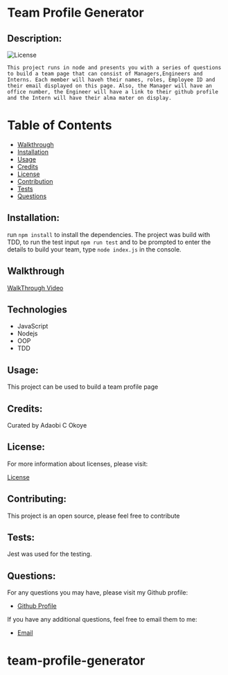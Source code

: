 # Team Profile Generator

  
  ## Description:

  ![License](https://img.shields.io/badge/License-MIT-blue.svg "License Badge")

    This project runs in node and presents you with a series of questions to build a team page that can consist of Managers,Engineers and Interns. Each member will haveh their names, roles, Employee ID and their email displayed on this page. Also, the Manager will have an office number, the Engineer will have a link to their github profile and the Intern will have their alma mater on display.


  # Table of Contents

  - [Walkthrough](#walkthrough)
  - [Installation](#installation)
  - [Usage](#usage)
  - [Credits](#credits)
  - [License](#license)
  - [Contribution](#contributing)
  - [Tests](#tests)
  - [Questions](#questions)

  
  ## Installation:

  run ```npm install``` to install the dependencies. The project was build with TDD, to run the test input ```npm run test``` and to be prompted to enter the details to build your team, type ```node index.js``` in the console.

  ## Walkthrough
  [WalkThrough Video]()
  
  ## Technologies
  - JavaScript
  - Nodejs
  - OOP
  - TDD

  ## Usage:

  This project can be used to build a team profile page


  ## Credits:

  Curated by Adaobi C Okoye


  ## License:

  For more information about licenses, please visit:

  [License](https://opensource.org/licenses/MIT)


  ## Contributing:
  
This project is an open source, please feel free to contribute

  ## Tests:

  Jest was used for the testing.
  ![]()

  
  ## Questions:

  For any questions you may have, please visit my Github profile:
  - [Github Profile](https://github.com/adokoye)

  If you have any additional questions, feel free to email them to me:
  - [Email](adaobi.okoye@ttuhsc.edu)
  
 

# team-profile-generator
